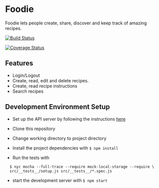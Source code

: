 # Foodie
Foodie lets people create, share, discover and keep track of amazing
recipes.

[![Build Status](https://travis-ci.org/lym/foodie.svg?branch=master)](https://travis-ci.org/lym/foodie)

[![Coverage Status](https://coveralls.io/repos/github/lym/foodie/badge.svg?branch=develop)](https://coveralls.io/github/lym/foodie?branch=develop)

## Features
- Login/Logout
- Create, read, edit and delete recipes.
- Create, read recipe instructions
- Search recipes

## Development Environment Setup
- Set up the API server by following the instructions [here](https://github.com/lym/yummy-recipes-api#development-environment-setup)

- Clone this repository
- Change working directory to project directory
- Install the project dependencies with `$ npm install`
- Run the tests with
```
  $ nyc mocha --full-trace --require mock-local-storage --require \
  src/__tests__/setup.js src/__tests__/*.spec.js
```
- start the development server with `$ npm start`
